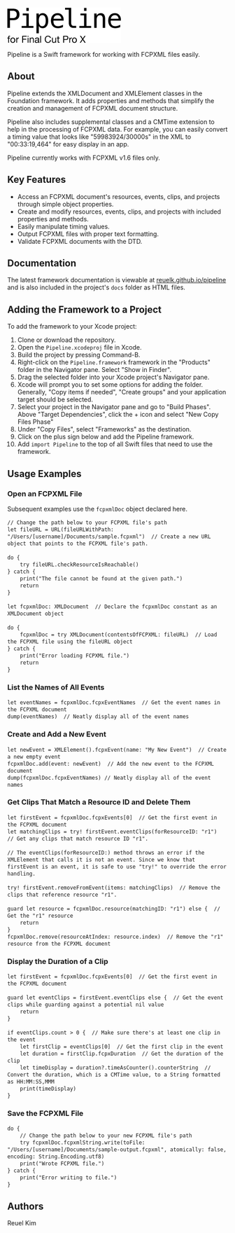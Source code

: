 ![Alt text](pipeline.png?raw=true "Pipeline for Final Cut Pro X")

Pipeline is a Swift framework for working with FCPXML files easily.

## About
Pipeline extends the XMLDocument and XMLElement classes in the Foundation framework. It adds properties and methods that simplify the creation and management of FCPXML document structure.

Pipeline also includes supplemental classes and a CMTime extension to help in the processing of FCPXML data. For example, you can easily convert a timing value that looks like "59983924/30000s" in the XML to "00:33:19,464" for easy display in an app.

Pipeline currently works with FCPXML v1.6 files only.

## Key Features
* Access an FCPXML document's resources, events, clips, and projects through simple object properties.
* Create and modify resources, events, clips, and projects with included properties and methods.
* Easily manipulate timing values.
* Output FCPXML files with proper text formatting.
* Validate FCPXML documents with the DTD.

## Documentation
The latest framework documentation is viewable at [reuelk.github.io/pipeline](https://reuelk.github.io/pipeline) and is also included in the project's `docs` folder as HTML files.

## Adding the Framework to a Project
To add the framework to your Xcode project:

1. Clone or download the repository.
2. Open the `Pipeline.xcodeproj` file in Xcode.
3. Build the project by pressing Command-B.
4. Right-click on the `Pipeline.framework` framework in the "Products" folder in the Navigator pane. Select "Show in Finder".
5. Drag the selected folder into your Xcode project's Navigator pane.
6. Xcode will prompt you to set some options for adding the folder. Generally, "Copy items if needed", "Create groups" and your application target should be selected.
7. Select your project in the Navigator pane and go to "Build Phases". Above "Target Dependencies", click the + icon and select "New Copy Files Phase"
8. Under "Copy Files", select "Frameworks" as the destination.
8. Click on the plus sign below and add the Pipeline framework.
9. Add `import Pipeline` to the top of all Swift files that need to use the framework.

## Usage Examples

### Open an FCPXML File
Subsequent examples use the `fcpxmlDoc` object declared here.

	// Change the path below to your FCPXML file's path
	let fileURL = URL(fileURLWithPath: "/Users/[username]/Documents/sample.fcpxml")  // Create a new URL object that points to the FCPXML file's path.
	
	do {
		try fileURL.checkResourceIsReachable()
	} catch {
		print("The file cannot be found at the given path.")
		return
	}

	let fcpxmlDoc: XMLDocument  // Declare the fcpxmlDoc constant as an XMLDocument object
	
	do {
		fcpxmlDoc = try XMLDocument(contentsOfFCPXML: fileURL)  // Load the FCPXML file using the fileURL object
	} catch {
		print("Error loading FCPXML file.")
		return
	}

### List the Names of All Events

	let eventNames = fcpxmlDoc.fcpxEventNames  // Get the event names in the FCPXML document
	dump(eventNames)  // Neatly display all of the event names
	
### Create and Add a New Event

	let newEvent = XMLElement().fcpxEvent(name: "My New Event")  // Create a new empty event
	fcpxmlDoc.add(event: newEvent)  // Add the new event to the FCPXML document
	dump(fcpxmlDoc.fcpxEventNames) // Neatly display all of the event names
	
### Get Clips That Match a Resource ID and Delete Them

	let firstEvent = fcpxmlDoc.fcpxEvents[0]  // Get the first event in the FCPXML document
	let matchingClips = try! firstEvent.eventClips(forResourceID: "r1")  // Get any clips that match resource ID "r1".

	// The eventClips(forResourceID:) method throws an error if the XMLElement that calls it is not an event. Since we know that firstEvent is an event, it is safe to use "try!" to override the error handling.
		
	try! firstEvent.removeFromEvent(items: matchingClips)  // Remove the clips that reference resource "r1".
		
	guard let resource = fcpxmlDoc.resource(matchingID: "r1") else {  // Get the "r1" resource
		return
	}
	fcpxmlDoc.remove(resourceAtIndex: resource.index)  // Remove the "r1" resource from the FCPXML document

### Display the Duration of a Clip

	let firstEvent = fcpxmlDoc.fcpxEvents[0]  // Get the first event in the FCPXML document
	
	guard let eventClips = firstEvent.eventClips else {  // Get the event clips while guarding against a potential nil value
		return
	}
		
	if eventClips.count > 0 {  // Make sure there's at least one clip in the event
		let firstClip = eventClips[0]  // Get the first clip in the event
		let duration = firstClip.fcpxDuration  // Get the duration of the clip
		let timeDisplay = duration?.timeAsCounter().counterString  // Convert the duration, which is a CMTime value, to a String formatted as HH:MM:SS,MMM
		print(timeDisplay) 
	}

### Save the FCPXML File
		
	do {
		// Change the path below to your new FCPXML file's path
		try fcpxmlDoc.fcpxmlString.write(toFile: "/Users/[username]/Documents/sample-output.fcpxml", atomically: false, encoding: String.Encoding.utf8)
		print("Wrote FCPXML file.")
	} catch {
		print("Error writing to file.")
	}

## Authors
Reuel Kim
